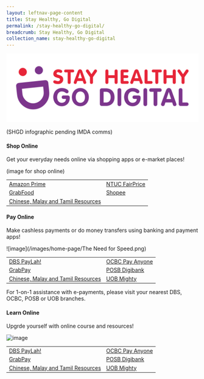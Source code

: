 ```yaml
---
layout: leftnav-page-content
title: Stay Healthy, Go Digital
permalink: /stay-healthy-go-digital/
breadcrumb: Stay Healthy, Go Digital
collection_name: stay-healthy-go-digital
---
```


![image](/images/stay-healthy-go-digital/SHGD-logoFC.png)

(SHGD infographic pending IMDA comms)
  
#### Shop Online

Get your everyday needs online via shopping apps or e-market places!

(image for shop online)

<table>
  <tr><td><a href="https://imsilver.imda.gov.sg/" target="_blank">Amazon Prime</a></td>
  <td><a href="https://imsilver.imda.gov.sg/" target="_blank">NTUC FairPrice</a></td></tr>
<tr>  
 <tr><td><a href="https://imsilver.imda.gov.sg/" target="_blank">GrabFood</a></td>
  <td><a href="https://imsilver.imda.gov.sg/" target="_blank">Shopee</a></td></tr>
<tr>  
 <td><a href="https://imsilver.imda.gov.sg/" target="_blank">Chinese, Malay and Tamil Resources</a></td></tr>
</table>

#### Pay Online

Make cashless payments or do money transfers using banking and payment apps!

![image](/images/home-page/The Need for Speed.png)

<table>
  <tr><td><a href="https://www.imsilver.imda.gov.sg/" target="_blank">DBS PayLah!</a></td>
  <td><a href="https://www.imsilver.imda.gov.sg/" target="_blank">OCBC Pay Anyone</a></td></tr>
<tr>  
 <tr><td><a href="https://www.imsilver.imda.gov.sg/" target="_blank">GrabPay</a></td>
  <td><a href="https://www.imsilver.imda.gov.sg/" target="_blank">POSB Digibank</a></td></tr>
<tr>  
 <tr><td><a href="https://www.imsilver.imda.gov.sg/" target="_blank">Chinese, Malay and Tamil Resources</a></td>
  <td><a href="https://www.imsilver.imda.gov.sg/" target="_blank">UOB Mighty</a></td></tr>
</table>

For 1-on-1 assistance with e-payments, please visit your nearest DBS, OCBC, POSB or UOB branches.

#### Learn Online

Upgrde yourself with online course and resources!

![image](/images/learn-online/overview/learn-online-overview.jpg)

<table>
  <tr><td><a href="https://www.imsilver.imda.gov.sg/" target="_blank">DBS PayLah!</a></td>
  <td><a href="https://www.imsilver.imda.gov.sg/" target="_blank">OCBC Pay Anyone</a></td></tr>
<tr>  
 <tr><td><a href="https://www.imsilver.imda.gov.sg/" target="_blank">GrabPay</a></td>
  <td><a href="https://www.imsilver.imda.gov.sg/" target="_blank">POSB Digibank</a></td></tr>
<tr>  
 <tr><td><a href="https://www.imsilver.imda.gov.sg/" target="_blank">Chinese, Malay and Tamil Resources</a></td>
  <td><a href="https://www.imsilver.imda.gov.sg/" target="_blank">UOB Mighty</a></td></tr>
</table>

